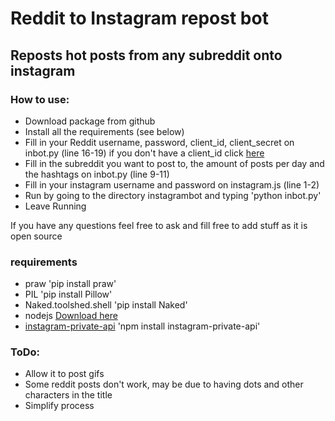 # Reddit to Instagram repost bot

## Reposts hot posts from any subreddit onto instagram

### How to use:
* Download package from github
* Install all the requirements (see below)
* Fill in your Reddit username, password, client_id, client_secret on inbot.py (line 16-19) if you don't have a client_id click [here](https://ssl.reddit.com/prefs/apps/ "Set up bot")
* Fill in the subreddit you want to post to, the amount of posts per day and the hashtags on inbot.py (line 9-11)
* Fill in your instagram username and password on instagram.js (line 1-2)
* Run by going to the directory instagrambot and typing 'python inbot.py'
* Leave Running


If you have any questions feel free to ask and fill free to add stuff as it is open source

### requirements
* praw 'pip install praw'
* PIL 'pip install Pillow'
* Naked.toolshed.shell 'pip install Naked'
* nodejs [Download here](https://nodejs.org/en/ "Download nodejs")
* [instagram-private-api](https://github.com/dilame/instagram-private-api "link to instagram-private-api") 'npm install instagram-private-api' 


### ToDo:
* Allow it to post gifs
* Some reddit posts don't work, may be due to having dots and other characters in the title
* Simplify process
